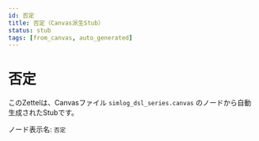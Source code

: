 ```yaml
---
id: 否定
title: 否定（Canvas派生Stub）
status: stub
tags: [from_canvas, auto_generated]
---
```


# 否定

このZettelは、Canvasファイル `simlog_dsl_series.canvas` のノードから自動生成されたStubです。

ノード表示名: `否定`
